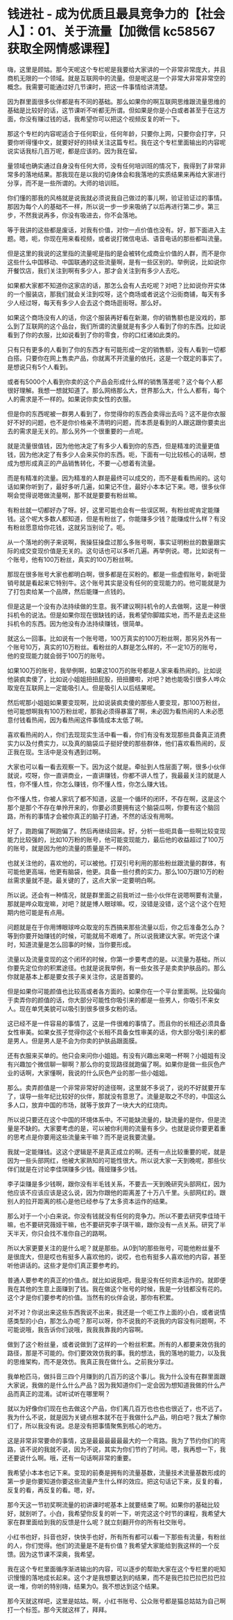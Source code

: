 # 钱进社 - 成为优质且最具竞争力的【社会人】：01、关于流量【加微信 kc58567 获取全网情感课程】

嗨，这里是顾姑。那今天呢这个专栏呢是我要给大家讲的一个非常非常庞大，并且商机无限的一个领域。就是互联网中的流量。但是呢这是一个非常大非常非常空的概念。我需要可能通过好几节课时，把这一件事情给讲清楚。

因为群里面很多伙伴都是有不同的基础。那么如果你的啊互联网思维跟流量思维的基础是比较好的话，这节课听不听都无所谓。但如果是你是小白或者甚至于在这方面，你没有赚过钱的话，我希望你可以把这个视频反复的听一下。

那这个专栏的内容呢适合于任何职业，任何年龄，只要你上网，只要你会打字，只要你听得懂中文，就要好好的持续关注这篇专栏。我在这个专栏里面输出的内容呢说实话我标几百万呢，都是应该的。因为我在留。

量领域也确实通过自身没有任何大师，没有任何培训班的情况下，我得到了非常非常多的落地结果。那我现在是以我的切身体会和我落地的实质结果来再给大家进行分享，而不是一些所谓的。大师的培训班。

你们懂的那我的风格就是说我就必须说我自己做过的事儿啊，验证验证过的事情。那因为每个人的基础不一样，所以说一步一步来吸纳了以后再进行第二步。第三步，不然我说再多，你没有吸进去，你不会落地。

等于我讲的这些都是废话，对我有价值，对你一点价值也没有。好，那下面进入主题。嗯，呃，你现在用来看视频，或者说打微信电话、语音电话的那些都叫流量。

但是这里的我说的这里指的流量呢是指的是会被转化成商业价值的人群，而不是你这些什么中国移动、中国联通的这些流量啊，是有一些区别的。举例说，比如说你开餐饮店，我们关注到啊有多少人，那才会关注到有多少人去吃。

如果都大家都不知道你这家店的话，那怎么会有人去吃呢？对吧？比如说你开实体的一个服装店，那我们就会关注到哎呀，这个商场或者说这个沿街商铺，每天有多少人经过呀，每天有多少人会去这个商场逛街呀。那么好。

如果这个商场没有人的话，你这个服装再好看在新潮，你的销售额也是没戏的，那么到了互联网的这个品台，我们所谓的流量就是有多少人看到了你的东西。比如说看到了你的衣服，比如说看到了你的零食，你的口红诸如此类的。

只有只有更多的人看到了你的东西才有可能形成一定的销售额，没有人看到一切都白搭。只要你在网上售卖产品，你就离不开流量的依托，这是一个既定的事实了。是想说只有5个人看到。

或者有5000个人看到你卖的这个产品会形成什么样的销售落差呢？这个每个人都很好理解。我想一想就知道了。那么网络那么大，世界那么大，什么人都有，每个人的需求是不一样的。如果说你卖女性的衣服。

但是你的东西呢被一群男人看到了，你觉得你的东西会卖得出去吗？这不是你衣服好不好的问题，也不是你价格亲不清明的问题，而本质是看到的人跟这跟你要卖出去的需求是无关的。那么另外一个很重要的一点呢。

就是流量很值钱，因为他他决定了有多少人看到你的东西，但是精准的流量更值钱，因为他决定了有多少人会来买你的东西。呃，下面有一句比较核心的话啊，想成为想形成真正的产品销售转化，不要一心想着有流量。

而是有精准的流量。因为精准的人群是最终可以成交的，而不是看看热闹的。这句话如果你听到了，最好多听几遍，如果记不住，最好小本本记下来。嗯，很多伙伴啊会觉得说嗯做流量啊，那不就是要要有粉丝嘛。

有粉丝就一切都好办了呀。好，这里可能也会有一些误区啊，有粉丝呢肯定能赚钱。这个呢大多数人都知道，但是有粉丝了，你能赚多少钱？能赚成什么样？有没有粉丝愿意给你花钱，这就另当别论了。呃。

从一个落地的例子来说啊，我操狂操盘过那么多账号啊，事实证明粉丝的数量跟实际的成交变现价值是无关的。这句话也可以多听几遍。再举例说。嗯，比如说有一个账号，他有100万粉丝，真实的100万粉丝啊。

那现在很多账号大家也都明白啊，很多都是在买粉的。都是一些虚假账号，新呃营销号就是看起来它特别牛。这个账号其实是没有任何的变现能力的。他可能就是为了打包卖给某一个品牌，然后能赚一点钱的。

但是这是一个没有办法持续做的生意。我不建议啊抖机令的人去做啊，这是一种很抖机令的说法。但是如果你现在很缺钱的话，我希望你脚踏实地，而不是去走这些抖机令的东西。因为他没有办法持续赚钱，很简单。

就这么一回事。比如说有一个账号嗯，100万真实的100万粉丝啊，那另另外有一个账号10万，真实的10万粉丝。看粉丝的人群是怎么样的，不一定10万的账号，他的变现能力就会弱于100万的账号。

如果100万的账号，我举例啊，如果这100万的账号都是人家来看热闹的。比如说他装疯卖傻了，比如说小姐姐扭扭屁股，扭扭腰啦，对吧？她也能吸引很多人哗众取宠在互联网上一定能吸引人。但是吸引人以后结果呢。

然后呢那小姐姐如果要变现啊，比如说装疯卖傻的那些人要变现，那100万粉丝，他可能想啊我有100万粉丝呢，那我必须得暴富了啊，未必因为看热闹的人未必愿意付钱看热闹，因为看热闹这件事情成本太低了啊。

喜欢看热闹的人，你们去现现实生活中看一看，你们有没有发现那些具备真正消费实力以及付费实力，以及真的脑袋瓜子挺好使的那些群体，他们喜欢看热闹的，反正我在现。生活中是没有遇到过啊。

大家也可以看一看去观察一下。因为这个就是。牵扯到人性层面了啊，很多小伙伴就说，哎呀，你一直讲商业，一直讲赚钱，你都不讲人性了，我最最关注的就是人性，你不懂人性，你怎么赚钱，你不懂人性，你怎么赚大钱。

你不懂人性，你被人家坑了都不知道，这是一个循环的闭环，不存在啊，这是这个那个是那个不存在单拎开来的，你要必须要拥有这个脑袋瓜啊，你要有这个脑回路，所有的事情才会被你真正的脑子打通，不然的话没有用啊。

好了，跑跑偏了啊跑偏了。然后再继续回来。好，分析一些呃具备一些啊比较变现能力比较强的，比如10万粉的账号，他可能变现能力，最后他的收益超过了100万的账号，就是因为他的流量的质量是不一样的。

也就关注他的，喜欢他的，可以被他。打双引号利用的那些粉丝跟流量的群体，有可能他更高端，他更有脑袋，他更。具备一些付费的实力。那么100万跟10万的粉丝需求量就不是。最关键的了，这点大家一定要明白啊。

所以说。还会有一种情况，就是群里面之前我听过一些小伙伴在说嗯啊要有流量，那就是哗众取宠嘛，对吧？就是博人眼球嘛。哎，没错是没错，这个这个这个在短期内他可能是有点用。

问题就是在于你用博眼球哗众取宠的东西搞来那些流量以后，你之后准备怎么办？等到你要开始赚钱的时候，可能就局不艰难了。所以说我建议大家。听完这个课时，知道流量是怎么回事的时候，当你要形成。

流量以及流量变现的这个闭环的时候，你第一步要考虑的是。以流量为基础，所以你要先定位你的积累途径。也就是说我举例，有一些女孩子是卖卖护肤品的。那么你就是基本上都是要女孩子来关注你，这是首要的。

但是如果你可能颜值也比较高或者各方面的。如果你在一个平台里面啊。比较偏向于卖弄你的颜值的话，你大部分可能性你吸引来的都是一些男人，你吸引不来女人。现在单凭美貌可以吸引到很多很多女粉的话。

这已经不是一件容易的事情了，这是一件很难的事情了。而且你的长相还必须具备女性审美。如果女孩子觉得你这个长相不具备女性审美的话，你大部分吸引来的都是男人。但是男人是不会为你卖的护肤品跟面膜。

还有衣服来买单的。他只会来问你小姐姐。有没有兴趣出来喝一杯啊？小姐姐有没有兴趣加个微信聊一聊啊？那么你的变现路径就跑偏了啊。如果你是做一些灰色产业的话啊，大家懂啊，我说的什么灰色产业的那一些小姐姐。

那么。卖弄颜值是一个非常非常好的途径啊，这里就不多说了，说的不好就要开车了，误导一些年纪比较好的伙伴，那就没有意思了。流量是取之不尽的，中国这么多人口，放弃中国的市场，就等于放弃了一块大大的红烧肉。

所以说只要还在这个中国的环境体系中。不可能缺流量的，缺流量的是你，但是流量是不缺的。大家要考虑的是，可以被你利用的流量有多少。也就是说你要更着重的思考点是你要用这些流量来干嘛？而不是说我要流量。

我就一定能赚钱。这这个逻辑是不是真正成立的啊。还有一点比较重要的呢，就是因为一些头部网红，他被大家熟知的可能性很大。所以说大家一天到晚呢，那些伙伴们就是在讨论李佳琪赚多少钱。薇娅赚多少钱。

李子柒赚是多少钱啊，跟你没有半毛钱关系，不要去一天到晚研究头部网红，因为他应该不应该应该是这么说，因为你跟他的距离差了十万八千里。头部网红的。跟别人的拉开距离的核心是他已经参与了太多资本运作的结果。

那么对于一个小白来说。你没有钱就没有任何的竞争力。所以不要去研究李佳琦干嘛，也不要研究薇娅干嘛，也不要研究李子琪干嘛，跟你没有一点关系。研究了半天半天，你只会找不准你自己的路啊。

所以大家更要关注的是什么呢？就是那些。从0到1的那些账号，可能他粉丝量不是很庞大，但是哎也有挺多人喜欢他的，说哎，也也有挺多人喜欢他的内容，甚至听他讲话的。这些才是你们真正要参考的。

普通人要参考的真正的价值点。就比如说我吧，我是没有任何资本运作的。就即便我在其他的生意上面赚到了钱。我在做这个账号的时候，我是一分钱都没有花的。这个才是你们要参考的价值。当然有的伙伴会说，那你有积累。

对不对？你说出来这些东西我说不出来，我还是一个呃工作上面的小白，或者说情感类型的小白，那怎么办呢？那可以呀，你不说我的不说我的内容没有问题啊，不可能说哦，我告诉你们说哦，我我我靠我的内容啊。

做到了这个粉丝量，或者说做到了这样的一个粉丝积累。所有的人都要来效仿我的路径，那是不可能的。你们要效效仿我的事。我的想法，我的落地的能力，以及我的思维架构，而不是效仿。我真正我在做什么。之前我分享过。

我单枪匹马，做抖音三四个月赚到的几百万的这个事儿。我为什么没有在群里面跟大家说，我做的是什么什么产品？因为我知道你们一定会因为想知道我做的什么产品而真正的混淆。试听试听在哪里啊？

就以为好像你们现在也去做这个产品，你们离几百万也也也也很近了，也不远了。我为什么不说，就是因为关键点根本就不在于我做什么产品，明白吧？我太了解你们了，所以我没有说。总是没有把事情聚焦到核心的地方。

这是非常非常要命的事情，这是最最最最最最大的一个弯路。我为了节约你们的弯路，该不说的我就不说，因为不说，其实为你们节约了时间。嗯，我再想一下，我还要说什么啊。哦，还有一句话啊非常的重要。

我希望小本本也记下来。变现的前奏是拥有的流量基数，流量技术流量基数形成的第一步是你要知道你要这些流量产生什么样的效应。把这句话记下来，反复的看，反复的看，再反复的看。嗯，好。

那今天这一节初奖啊流量的初讲课时呢基本上就要结束了啊。如果你的基础比较好，就别听了。小白，我希望你反复的听一下，听完这这个时节的课程，我希望大家在群里面给到我的反馈是什么呢？就立刻翻开你的所有社交账号。

小红书也好，抖音也好，快快手也好，所有所有都可以看一下那些有流量，有粉丝的人，你们觉得。他们的流量是不是有价值？我希望大家能给到我这样的一个反馈。因为这节课不深奥，我希望。

我在这个专栏里面循序渐进输出的内容，可以逐步的帮助大家在这个专栏里的呃知识慢慢的落地成长起来。这个才是我想要达到的结果，而不是我巴拉巴拉巴拉巴拉说一堆，你听的特别嗨，结果为0。我不想达到这个结果。

那今天就这样吧，这里是姑姑。啊，小红书账号、公众账号都是猫总姑姑为自己啊打一个标签。那今天就这样了，拜拜。

